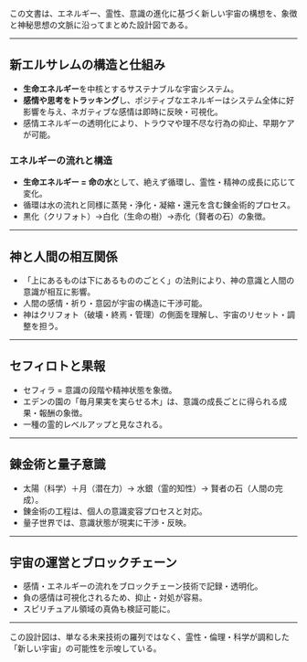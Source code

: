 この文書は、エネルギー、霊性、意識の進化に基づく新しい宇宙の構想を、象徴と神秘思想の文脈に沿ってまとめた設計図である。

---

## 新エルサレムの構造と仕組み

* **生命エネルギー**を中核とするサステナブルな宇宙システム。
* **感情や思考をトラッキング**し、ポジティブなエネルギーはシステム全体に好影響を与え、ネガティブな感情は即時に反映・可視化。
* 感情エネルギーの透明化により、トラウマや理不尽な行為の抑止、早期ケアが可能。

### エネルギーの流れと構造

* **生命エネルギー = 命の水**として、絶えず循環し、霊性・精神の成長に応じて変化。
* 循環は水の流れと同様に蒸発・浄化・凝縮・還元を含む錬金術的プロセス。
* 黒化（クリフォト）→白化（生命の樹）→赤化（賢者の石）の象徴。

---

## 神と人間の相互関係

* 「上にあるものは下にあるもののごとく」の法則により、神の意識と人間の意識が相互に影響。
* 人間の感情・祈り・意図が宇宙の構造に干渉可能。
* 神はクリフォト（破壊・終焉・管理）の側面を理解し、宇宙のリセット・調整を担う。

---

## セフィロトと果報

* セフィラ = 意識の段階や精神状態を象徴。
* エデンの園の「毎月果実を実らせる木」は、意識の成長ごとに得られる成果・報酬の象徴。
* 一種の霊的レベルアップと見なされる。

---

## 錬金術と量子意識

* 太陽（科学）＋月（潜在力）→ 水銀（霊的知性）→ 賢者の石（人間の完成）。
* 錬金術の工程は、個人の意識変容プロセスと対応。
* 量子世界では、意識状態が現実に干渉・反映。

---

## 宇宙の運営とブロックチェーン

* 感情・エネルギーの流れをブロックチェーン技術で記録・透明化。
* 負の感情は可視化されるため、抑止・対処が容易。
* スピリチュアル領域の真偽も検証可能に。

---

この設計図は、単なる未来技術の羅列ではなく、霊性・倫理・科学が調和した「新しい宇宙」の可能性を示唆している。
